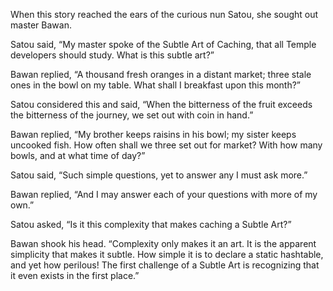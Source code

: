 When this story reached the ears of the curious nun Satou, she sought out master Bawan.

Satou said, “My master spoke of the Subtle Art of Caching, that all Temple developers should study.  What is this subtle art?”

Bawan replied, “A thousand fresh oranges in a distant market; three stale ones in the bowl on my table.  What shall I breakfast upon this month?”

Satou considered this and said, “When the bitterness of the fruit exceeds the bitterness of the journey, we set out with coin in hand.”

Bawan replied, “My brother keeps raisins in his bowl; my sister keeps uncooked fish.  How often shall we three set out for market?  With how many bowls, and at what time of day?”

Satou said, “Such simple questions, yet to answer any I must ask more.”

Bawan replied, “And I may answer each of your questions with more of my own.”

Satou asked, “Is it this complexity that makes caching a Subtle Art?”

Bawan shook his head.  “Complexity only makes it an art.  It is the apparent simplicity that makes it subtle.  How simple it is to declare a static hashtable, and yet how perilous! The first challenge of a Subtle Art is recognizing that it even exists in the first place.” 
